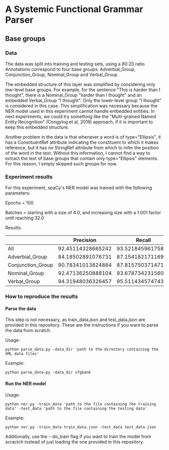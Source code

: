 # A Systemic Functional Grammar Parser

## Base groups

### Data

The data was split into training and testing sets, using a 80:20 ratio. Annotations correspond to four base groups: Adverbial_Group, Conjunction_Group, Nominal_Group and Verbal_Group. 

The embedded structure of this layer was simplified by considering only low-level base groups. For example, for the sentence "This is harder than I thought", there is a Nominal_Group "harder than I thought" and an embedded Verbal_Group "I thought". Only the lower-level group "I thought" is considered in this case. This simplification was necessary because the NER model used in this experiment cannot handle embedded entities. In next experiments, we could try something like the "Multi-grained Named Entity Recognition" (Congying et al, 2019) approach, if it is important to keep this embedded structure. 

Another problem in the data is that whenever a word is of type="Ellipsis", it has a ConstituentRef attribute indicating the constituent to which it makes reference, but it has no StringRef attribute from which to infer the position of the word in the text. Without this information, I cannot find a way to extract the text of base groups that contain only type="Ellipsis" elements. For this reason, I simply skipped such groups for now.

### Experiment results

For this experiment, spaCy's NER model was trained with the following parameters:

Epochs = 100 

Batches = starting with a size of 4.0, and increasing size with a 1.001 factor until reaching 32.0

Results:

|                   | Precision         | Recall            | F1                |
|-------------------|-------------------|-------------------|-------------------|
| All               | 92.45114328665242 | 93.52184596175857 | 92.98341244484409 |
| Adverbial_Group   | 84.18502891076731 | 87.15418217116971 | 85.64387917329094 |
| Conjunction_Group | 90.78341013824884 | 87.81575037147103 | 89.27492447129909 |
| Nominal_Group     | 92.47136250888104 | 93.67873423156087 | 93.0711328566052  |
| Verbal_Group      | 94.31948036326457 | 95.51143457474345 | 94.91171531024466 |

### How to reproduce the results

#### Parse the data

This step is not necessary, as train_data.json and test_data.json are provided in this repository. These are the instructions if you want to parse the data from scratch.

Usage:

```
python parse_data.py -data_dir 'path to the directory containing the XML data files'
```

Example:

```
python parse_data.py -data_dir sfgbank
```

#### Run the NER model 

Usage:

```
python ner.py -train_data 'path to the file containing the training data' -test_data 'path to the file containing the testing data'
```

Example:

```
python ner.py -train_data train_data.json -test_data test_data.json
```

Additionally, use the --do_train flag if you want to train the model from scractch instead of just loading the one provided in this repository.
